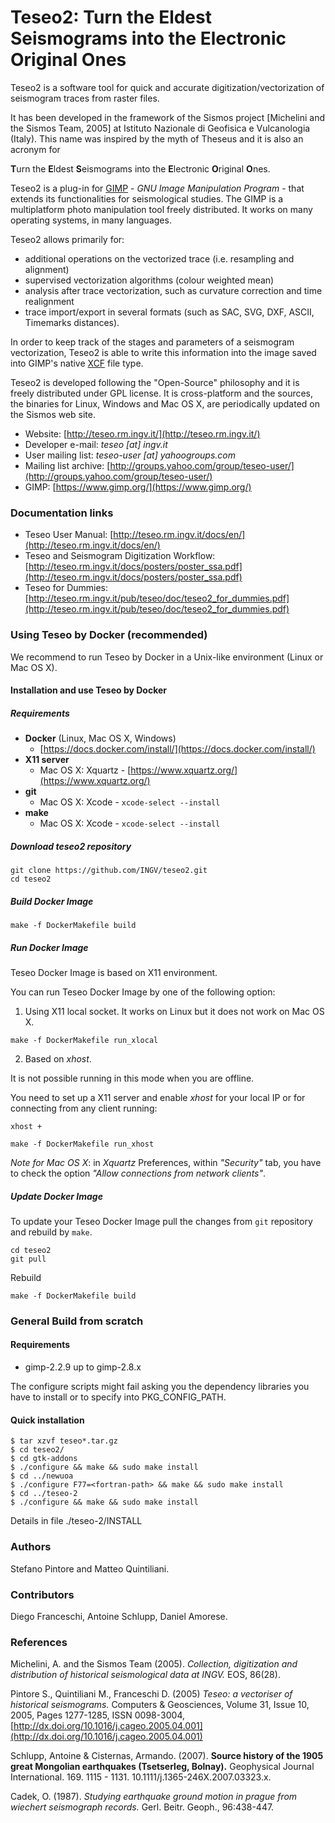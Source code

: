 # Teseo2: Turn the Eldest Seismograms into the Electronic Original Ones

Teseo2 is a software tool for quick and accurate digitization/vectorization of seismogram traces from raster files.

It has been developed in the framework of the Sismos project [Michelini and the Sismos Team, 2005] at Istituto Nazionale di Geofisica e Vulcanologia (Italy). This name was inspired by the myth of Theseus and it is also an acronym for 

**T**urn the **E**ldest **S**eismograms into the **E**lectronic **O**riginal **O**nes.

Teseo2 is a plug-in for [GIMP](https://www.gimp.org/) - *GNU Image Manipulation Program* - that extends its functionalities for seismological studies. The GIMP is a multiplatform photo manipulation tool freely distributed. It works on many operating systems, in many languages.

Teseo2 allows primarily for:

  - additional operations on the vectorized trace (i.e. resampling and alignment)
  - supervised vectorization algorithms (colour weighted mean)
  - analysis after trace vectorization, such as curvature correction and time realignment
  - trace import/export in several formats (such as SAC, SVG, DXF, ASCII, Timemarks distances).

In order to keep track of the stages and parameters of a seismogram vectorization, Teseo2 is able to write this information into the image saved into GIMP's native [XCF](https://fileinfo.com/extension/xcf) file type.

Teseo2 is developed following the "Open-Source" philosophy and it is freely distributed under GPL license. It is cross-platform and the sources, the binaries for Linux, Windows and Mac OS X, are periodically updated on the Sismos web site.

- Website: [http://teseo.rm.ingv.it/](http://teseo.rm.ingv.it/)
- Developer e-mail: *teseo [at] ingv.it*
- User mailing list: *teseo-user [at] yahoogroups.com*
- Mailing list archive: [http://groups.yahoo.com/group/teseo-user/](http://groups.yahoo.com/group/teseo-user/)
- GIMP: [https://www.gimp.org/](https://www.gimp.org/)

### Documentation links
  - Teseo User Manual: [http://teseo.rm.ingv.it/docs/en/](http://teseo.rm.ingv.it/docs/en/)
  - Teseo and Seismogram Digitization Workflow: [http://teseo.rm.ingv.it/docs/posters/poster_ssa.pdf](http://teseo.rm.ingv.it/docs/posters/poster_ssa.pdf)
  - Teseo for Dummies: [http://teseo.rm.ingv.it/pub/teseo/doc/teseo2_for_dummies.pdf](http://teseo.rm.ingv.it/pub/teseo/doc/teseo2_for_dummies.pdf)

### Using Teseo by Docker (recommended)

We recommend to run Teseo by Docker in a Unix-like environment (Linux or Mac OS X).

#### Installation and use Teseo by Docker

##### Requirements

  - **Docker** (Linux, Mac OS X, Windows)
    - [https://docs.docker.com/install/](https://docs.docker.com/install/)
  - **X11 server**
    - Mac OS X: Xquartz - [https://www.xquartz.org/](https://www.xquartz.org/)
  - **git**
    - Mac OS X: Xcode - `xcode-select --install`
  - **make**
    - Mac OS X: Xcode - `xcode-select --install`


##### Download teseo2 repository
 
```
git clone https://github.com/INGV/teseo2.git
cd teseo2
```

##### Build Docker Image

```
make -f DockerMakefile build
```

##### Run Docker Image

Teseo Docker Image is based on X11 environment.

You can run Teseo Docker Image by one of the following option:

1) Using X11 local socket. It works on Linux but it does not work on Mac OS X.

```
make -f DockerMakefile run_xlocal
```

2) Based on *xhost*.

It is not possible running in this mode when you are offline.

You need to set up a X11 server and enable *xhost* for your local IP or for connecting from any client running:

```
xhost +
``` 
  
```
make -f DockerMakefile run_xhost
```

*Note for Mac OS X*: in *Xquartz* Preferences, within *"Security"* tab, you have to check the option *"Allow connections from network clients"*.

##### Update Docker Image

To update your Teseo Docker Image pull the changes from `git` repository and rebuild by `make`.

```
cd teseo2
git pull
```

Rebuild

```
make -f DockerMakefile build
```


### General Build from scratch

#### Requirements

  - gimp-2.2.9 up to gimp-2.8.x

The configure scripts might fail asking you the dependency libraries you have to install or to specify into PKG\_CONFIG\_PATH.

#### Quick installation

```
$ tar xzvf teseo*.tar.gz
$ cd teseo2/
$ cd gtk-addons
$ ./configure && make && sudo make install
$ cd ../newuoa
$ ./configure F77=<fortran-path> && make && sudo make install
$ cd ../teseo-2
$ ./configure && make && sudo make install
```

Details in file ./teseo-2/INSTALL


### Authors

Stefano Pintore and Matteo Quintiliani.

### Contributors

Diego Franceschi, Antoine Schlupp, Daniel Amorese.

### References

Michelini, A. and the Sismos Team (2005). *Collection, digitization and distribution of historical seismological data at INGV.* EOS, 86(28). 

Pintore S., Quintiliani M., Franceschi D. (2005) *Teseo: a vectoriser of historical seismograms.* Computers & Geosciences, Volume 31, Issue 10, 2005, Pages 1277-1285, ISSN 0098-3004, [http://dx.doi.org/10.1016/j.cageo.2005.04.001](http://dx.doi.org/10.1016/j.cageo.2005.04.001)

Schlupp, Antoine & Cisternas, Armando. (2007). **Source history of the 1905 great Mongolian earthquakes (Tsetserleg, Bolnay).** Geophysical Journal International. 169. 1115 - 1131. 10.1111/j.1365-246X.2007.03323.x. 

Cadek, O. (1987). *Studying earthquake ground motion in prague from wiechert seismograph records.* Gerl. Beitr. Geoph., 96:438-447.